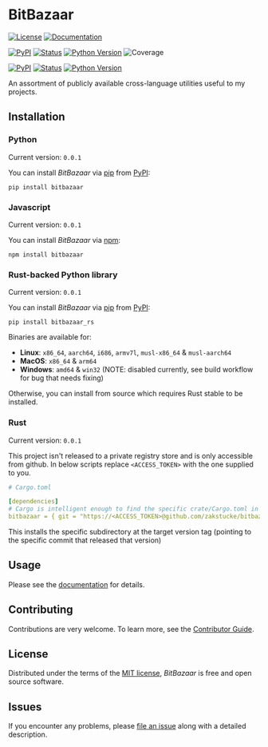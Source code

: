 # BitBazaar

[![License](https://img.shields.io/badge/License-MIT-green.svg)][license]
[![Documentation](https://img.shields.io/badge/Documentation-8A2BE2)](https://zakstucke.github.io/bitbazaar)

[license]: https://github.com/zakstucke/bitbazaar/blob/main/LICENSE.md

[![PyPI](https://img.shields.io/pypi/v/bitbazaar.svg)][pypi status]
[![Status](https://img.shields.io/pypi/status/bitbazaar.svg)][pypi status]
[![Python Version](https://img.shields.io/pypi/pyversions/bitbazaar)][pypi status]
![Coverage](https://img.shields.io/badge/Coverage-100%25-green)

[pypi status]: https://pypi.org/project/bitbazaar/

[![PyPI](https://img.shields.io/pypi/v/bitbazaar_rs.svg)][pypi status]
[![Status](https://img.shields.io/pypi/status/bitbazaar_rs.svg)][pypi status]
[![Python Version](https://img.shields.io/pypi/pyversions/bitbazaar_rs)][pypi status]

[pypi status]: https://pypi.org/project/bitbazaar_rs/

An assortment of publicly available cross-language utilities useful to my projects.

## Installation

### Python

Current version: `0.0.1`

You can install _BitBazaar_ via [pip](https://pip.pypa.io/) from [PyPI](https://pypi.org/):

```console
pip install bitbazaar
```

### Javascript

Current version: `0.0.1`

You can install _BitBazaar_ via [npm](https://www.npmjs.com/):

```console
npm install bitbazaar
```

### Rust-backed Python library

Current version: `0.0.1`

You can install _BitBazaar_ via [pip](https://pip.pypa.io/) from [PyPI](https://pypi.org/):

```console
pip install bitbazaar_rs
```

Binaries are available for:

-   **Linux**: `x86_64`, `aarch64`, `i686`, `armv7l`, `musl-x86_64` & `musl-aarch64`
-   **MacOS**: `x86_64` & `arm64`
-   **Windows**: `amd64` & `win32` (NOTE: disabled currently, see build workflow for bug that needs fixing)

Otherwise, you can install from source which requires Rust stable to be installed.

### Rust

Current version: `0.0.1`

This project isn't released to a private registry store and is only accessible from github.
In below scripts replace `<ACCESS_TOKEN>` with the one supplied to you.

```yaml
# Cargo.toml

[dependencies]
# Cargo is intelligent enough to find the specific crate/Cargo.toml in the repo (Note this means 2 Cargo.toml in the same repo will break)
bitbazaar = { git = "https://<ACCESS_TOKEN>@github.com/zakstucke/bitbazaar.git", tag = "v0.0.1_rs" }
```

This installs the specific subdirectory at the target version tag (pointing to the specific commit that released that version)

## Usage

Please see the [documentation](https://zakstucke.github.io/bitbazaar) for details.

## Contributing

Contributions are very welcome.
To learn more, see the [Contributor Guide](CONTRIBUTING.md).

## License

Distributed under the terms of the [MIT license](LICENSE.md),
_BitBazaar_ is free and open source software.

## Issues

If you encounter any problems,
please [file an issue](https://github.com/zakstucke/bitbazaar/issues) along with a detailed description.
